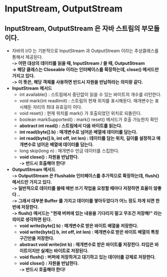 # InputStream, OutputStream

## InputStream, OutputStream 은 자바 스트림의 부모들이다.

* 자바의 I/O 는 기본적으로 InputStream 과 OutputStream 이라는 추상클래스를 통해서 제공된다.\
  **-> 어떤 대상의 데이터를 읽을 때, InputStream / 쓸 때, OutputStream**\
  **-> 해당 클래스는 Closeable 이라는 인터페이스를 확장하는데, close() 메서드만 가지고 있다.**\
  **-> 이 뜻은, 해당 객체를 사용하면 반드시 자원을 반납하라는 의미랑 같다.**
* **InputStream** **메서드**
  * int available() : 스트림에서 중단없이 읽을 수 있는 바이트의 개수를 리턴한다.
  * void mark(int readlimit) : 스트림의 현재 위치를 표시해둔다. 매개변수는 표시해둔 자리의 최대 유효길이 이다.
  * void reset() : 현재 위치를 mark() 가 호출되었던 위치로 되돌린다.
  * boolean markSupported() : mark() reset() 메서드가 호출 가능한지 확인
  * **abstract int read() : 스트림에서 다음 바이트를 읽는다.**
  * **int read(byte\[] b) : 매개변수로 넘어온 배열에 데이터를 담는다.**
  * **int read(byte\[] b, int off, int len) : 데이터를 담는 위치, 길이를 설정하고 매개변수로 넘어온 배열에 데이터를 담는다.**
  * long skip(long n) : 매개변수 만금 데이터를 스킵한다.
  * **void close() : 자원을 반납한다.**\
    **-> 반드시 호출해야 한다!**
* **OutputStream 메서드**\
  **-> OutputStream 은 Flushable 인터페이스를 추가적으로 확장하는데, flush() 메서드만 가지고 있다.**\
  **-> 일반적으로 데이터를 쓸때 매번 쓰기 작업을 요청할 때마다 저장하면 효율이 않좋다 ..**\
  **-> 그래서 대부분 Buffer 를 가지고 데이터를 쌓아두었다가 어느 정도 차게 되면 한번에 저장한다.**\
  **-> flush() 메서드는 "현재 버퍼에 있는 내용을 기다리지 말고 무조건 저장해!" 라는 의미로 생각하면 된다.**
  * **void write(byte\[] b) : 매개변수로 받은 바이트 배열을 저장한다.**
  * **void write(byte\[] b, int off, int len) : 매개변수로 받은 바이트 배열의 특정 구간만을 저장한다.**
  * **abstract void write(int b) : 매개변수로 받은 바이트를 저장한다. 타입은 바이트이지만 실제는 바이트로 저장된다.**
  * **void flush() : 버퍼에 저장하겨고 대기하고 있는 데이터를 강제로 저장한다.**
  * **void close() : 자원을 반납한다.**\
    **-> 반드시 호출해야 한다!**
